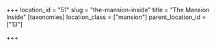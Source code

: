 +++
location_id = "51"
slug = "the-mansion-inside"
title = "The Mansion Inside"
[taxonomies]
location_class = ["mansion"]
parent_location_id = ["13"]

+++


